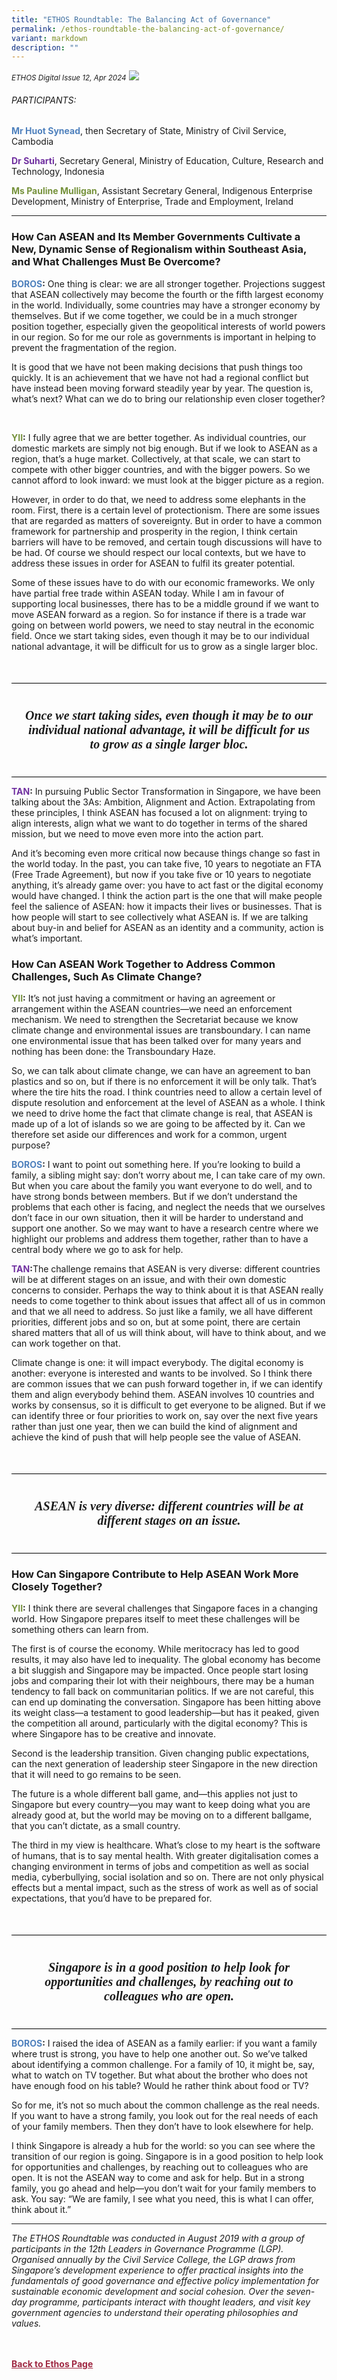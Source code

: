 ```yaml
---
title: "ETHOS Roundtable: The Balancing Act of Governance"
permalink: /ethos-roundtable-the-balancing-act-of-governance/
variant: markdown
description: ""
---
```

<style>

.back a
{
	color: #9f2943;
	font-weight: bold;
}

#banner img
{
	width:100%;
}
	
.author
{
border-bottom: 1px solid black;
margin-top:40px;
padding-bottom:30px;
border-top: 1px solid black;	

}

.author p {
	font-size: 0.9em;
	line-height:24px !important;
	}	

.break
{
   border-top: 1px solid  black;
   border-bottom: 1px solid black;
	 padding:20px;
	text-align:center;
	margin-top:50px;
}
	
.break1
{
font-family: Georgia;
	font-size:20px;
	font-style: italic;
	font-weight: bold;
}

.boxheader {
	color: white !important;
	}	

.containerbox {
	background-color: #eceedb;
	border-radius: 10px;
	padding: 5%;
	margin-top: 5%;
	
	}	

li {
	font-size: 15px !important;
	
	}	

</style>

<em><small>ETHOS Digital Issue 12, Apr 2024</small></em>
<img src="/images/Landing_Banner_Images/banner_roundtable.jpg">



<h6>PARTICIPANTS:</h6>

<p class="small-text"><strong><span style="color: #4f81bd;">Mr Huot Synead</span></strong>, then Secretary of State, Ministry of Civil Service, Cambodia</p>

<p class="small-text"><strong><span style="color: #7030a0;">Dr Suharti</span></strong>, Secretary General, Ministry of Education, Culture, Research and Technology, Indonesia</p>

<p class="small-text"><strong><span style="color: #76923c;">Ms Pauline Mulligan</span></strong>, Assistant Secretary General, Indigenous Enterprise Development, Ministry of Enterprise, Trade and Employment, Ireland</p>

<hr>

<h3>How Can ASEAN and Its  Member Governments Cultivate a New, Dynamic Sense of Regionalism within Southeast Asia, and What Challenges Must Be Overcome?</h3>

<p><span class="ms-rteForeColor-10"><strong><span style="color: #4f81bd;">BOROS</span>:</strong></span> One thing is clear: we are all stronger together. Projections suggest that ASEAN collectively may become the fourth or the fifth largest economy in the world. Individually, some countries may have
a stronger economy by themselves. But if we come together, we could be in a much stronger position together, especially given the geopolitical interests of world powers in our region. So for me our role as governments is important in helping to prevent the fragmentation of the region.</p>

<p>It is good that we have not been making decisions that push things too quickly. It is an achievement that we have not had a regional conflict but have instead been moving forward steadily year by year.  The question is, what’s next? What can we do to bring our relationship even closer together?</p>

<p>&nbsp;</p>

<p><span class="ms-rteForeColor-10"><strong><span style="color: #76923c;">YII</span>:</strong> I fully agree that we are better together. As individual countries, our domestic markets are simply not big enough. But if we look to ASEAN as a region, that’s a huge market. Collectively, at that scale, we can start to compete with other bigger countries, and with the bigger powers. So we cannot afford to look inward: we must look at the bigger picture as a region. </span></p>

<p>However, in order to do that, we need to address some elephants in the room. First, there is a certain level of protectionism. There are some issues that are regarded as matters of sovereignty. But in order to have a common framework for partnership and prosperity in the region, I think certain barriers will have to be removed, and certain tough discussions will have to be had. Of course we should respect our local contexts, but we have to address these issues in order for ASEAN to fulfil its greater potential.</p>

<p>Some of these issues have to do with our economic frameworks. We only have partial free trade within ASEAN today. While I am in favour of supporting local businesses, there has to be a middle ground if we want to move ASEAN forward as a region. So for instance if there is a trade war going on between world powers, we need to stay neutral in the economic field. Once we start taking sides, even though it may be to our individual national advantage, it will be difficult for us to grow as a single larger bloc.</p>

<div class="break">

<p class="break1">
Once we start taking sides, even though it may be to our individual national advantage, it will be difficult for us to grow as a single larger bloc.
</p>

</div>

<p><span class="ms-rteForeColor-10"><strong><span style="color: #7030a0;">TAN</span>:</strong> In pursuing Public Sector Transformation in Singapore, we have been talking about the 3As: Ambition, Alignment and Action. Extrapolating from these principles, I think ASEAN has focused a lot on alignment: trying to align interests, align what we want to do together in terms of the shared mission, but we need to move even more into the action part.</span></p>

<p>And it’s becoming even more critical now because things change so fast in the world today. In the past, you can take five, 10 years to negotiate an FTA (Free Trade Agreement), but now if you take five or 10 years to negotiate anything, it’s already game over: you have to act fast or the digital economy would have changed. I think the action part is the one that will make people feel the salience of ASEAN: how it impacts their lives or businesses. That is how people will start to see collectively what ASEAN is. If we are talking about buy-in and belief for ASEAN as an identity and a community, action is what’s important. </p>

<h3>How Can ASEAN Work Together to Address Common Challenges, Such As Climate Change?</h3>

<p><span class="ms-rteForeColor-10"><strong><span style="color: #76923c;">YII</span>:</strong> It’s not just having a commitment or having an agreement or arrangement within the ASEAN countries—we need an enforcement mechanism. We need to strengthen the Secretariat because we know climate change and environmental issues are transboundary. I can name one environmental issue that has been talked over for many years and nothing has been done: the Transboundary Haze.</span></p>

<p>So, we can talk about climate change, we can have an agreement to ban plastics and so on, but if there is no enforcement it will be only talk. That’s where the tire hits the road. I think countries need to allow a certain level of dispute resolution and enforcement at the level of ASEAN as a whole. I think we need to drive home the fact that climate change is real, that ASEAN is made up of a lot of islands so we are going to be affected by it. Can we therefore set aside our differences and work for
a common, urgent purpose?</p>

<p><span class="ms-rteForeColor-10"><strong><span style="color: #4f81bd;">BOROS</span>:</strong></span> I want to point out something here. If you’re looking to build a family,
a sibling might say: don’t worry about me, I can take care of my own. But when you care about the family you want everyone to do well, and to have strong bonds between members. But if we don’t understand the problems that each other is facing, and neglect the needs that we ourselves don’t face in our own situation, then it will be harder to understand and support one another. So we may want to have a research centre where we highlight our problems and address them together, rather than to have a central body where we go to ask for help.</p>

<p><span class="ms-rteForeColor-10"><strong><span style="color: #7030a0;">TAN</span>:</strong>The challenge remains that ASEAN is very diverse: different countries will be at different stages on an issue, and with their own domestic concerns to consider. Perhaps the way to think about it is that ASEAN really needs to come together to think about issues that affect all of us in common and that we all need to address. So just like a family, we all have different priorities, different jobs and so on, but at some point, there are certain shared matters that all of us will think about, will have to think about, and we can work together on that.</span></p>

<p>Climate change is one: it will impact everybody. The digital economy is another: everyone is interested and wants to be involved. So I think there are common issues that we can push forward together in, if we can identify them and align everybody behind them. ASEAN involves 10 countries and works by consensus, so it is difficult to get everyone to be aligned. But if we can identify three or four priorities to work on, say over the next five years rather than just one year, then we can build the kind of alignment and achieve the kind of push that will help people see the value of ASEAN.</p>

<div class="break">

<p class="break1">
ASEAN is very diverse: different countries will be at different stages  on an issue.
</p>

</div>

<h3>How Can Singapore Contribute to Help ASEAN Work More Closely Together?</h3>

<p><span class="ms-rteForeColor-10"><strong><span style="color: #76923c;">YII</span>:</strong></span> I think there are several challenges that Singapore faces in a changing world. How Singapore prepares itself to meet these challenges will be something others can learn from. </p>

<p>The first is of course the economy. While meritocracy has led to good results, it may also have led to inequality. The global economy has become a bit sluggish and Singapore may be impacted. Once people start losing jobs and comparing their lot with their neighbours, there may be a human tendency to fall back on communitarian politics. If we are not careful, this can end up dominating the conversation. Singapore has been hitting above its weight class—a testament to good leadership—but has it peaked, given the competition all around, particularly with the digital economy? This is where Singapore has to be creative and innovate. </p>

<p>Second is the leadership transition. Given changing public expectations, can the next generation of leadership steer Singapore in the new direction that it will need to go remains to be seen.</p>

<p>The future is a whole different ball game, and—this applies not just to Singapore but every country—you may want to keep doing what you are already good at, but the world may be moving on to a different ballgame, that you can’t dictate, as a small country.</p>

<p>The third in my view is healthcare. What’s close to my heart is the software of humans, that is to say mental health. With greater digitalisation comes a changing environment in terms of jobs and competition as well as social media, cyberbullying, social isolation and so on. There are not only physical effects but a mental impact, such as the stress of work as well as of social expectations, that you’d have to be prepared for.</p>

<div class="break">

<p class="break1">
Singapore is in a good position to help look for opportunities and challenges, by reaching out  to colleagues who are open.
</p>

</div>

<p><span class="ms-rteForeColor-10"><strong><span style="color: #4f81bd;">BOROS</span>:</strong></span> I raised the idea of ASEAN as a family earlier: if you want a family where trust is strong, you have to help one another out. So we’ve talked about identifying a common challenge. For a family of 10, it might be, say, what to watch on TV together. But what about the brother who does not have enough food on his table? Would he rather think about food or TV?</p>

<p>So for me, it’s not so much about the common challenge as the real needs.
If you want to have a strong family, you look out for the real needs of each of your family members. Then they don’t have to look elsewhere for help.</p>

<p>I think Singapore is already a hub for the world: so you can see where the transition of our region is going. Singapore is in a good position to help look for opportunities and challenges, by reaching out to colleagues who are open. It is not the ASEAN way to come and ask for help. But in a strong family, you go ahead and help—you don’t wait for your family members to ask. You say: “We are family, I see what you need, this is what I can offer, think about it.”</p>

<hr>

<p class="small-text"><em>The ETHOS Roundtable was conducted in August 2019 with a group of participants in the 12th Leaders in Governance Programme (LGP). Organised annually by the Civil Service College, the LGP draws from Singapore’s development experience to offer practical insights into the fundamentals of good governance and effective policy implementation for sustainable economic development and social cohesion. Over the seven-day programme, participants interact with thought leaders, and visit key government agencies to understand their operating philosophies and values.</em></p>







<br>
<br>	
<div class="back">
<a href="/ethos/">Back to Ethos Page</a>	
</div>